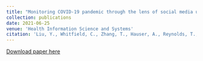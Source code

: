 ```yaml
---
title: "Monitoring COVID-19 pandemic through the lens of social media using natural language processing and machine learning"
collection: publications
date: 2021-06-25
venue: 'Health Information Science and Systems'
citation: 'Liu, Y., Whitfield, C., Zhang, T., Hauser, A., Reynolds, T., & Anwar, M. (2021). Monitoring COVID-19 pandemic through the lens of social media using natural language processing and machine learning. Health Information Science and Systems, 9(1), 25.'
---
```


[Download paper here](https://link.springer.com/article/10.1007/s13755-021-00158-4)
